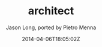 ---
title: "architect"
github: https://github.com/pietromenna/jekyll-architect-theme
demo: http://pietro.menna.net.br/jekyll-architect-theme/
author: Jason Long, ported by Pietro Menna

ssg:
  - Jekyll
cms:
  - No Cms
date: 2014-04-06T18:05:02Z
github_branch: master
description: "Open Source version of the GitHub Pages theme, now for Jekyll. Demo at http://pietro.menna.net.br/jekyll-architect-theme/"
stale: true
---